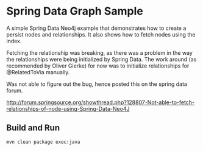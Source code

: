 Spring Data Graph Sample
========================

A simple Spring Data Neo4j example that demonstrates how to create a persist nodes and relationships. It also shows how
to fetch nodes using the index. 


Fetching the relationship was breaking, as there was a problem in the way the 
relationships were being initialized by Spring Data.
The work around (as recommended by Oliver Gierke) for now was to 
initialize relationships for @RelatedToVia manually. 

Was not able to figure out the bug, hence posted this on the spring data forum.

http://forum.springsource.org/showthread.php?128807-Not-able-to-fetch-relationships-of-node-using-Spring-Data-Neo4J

Build and Run
-------------

`mvn clean package exec:java`

